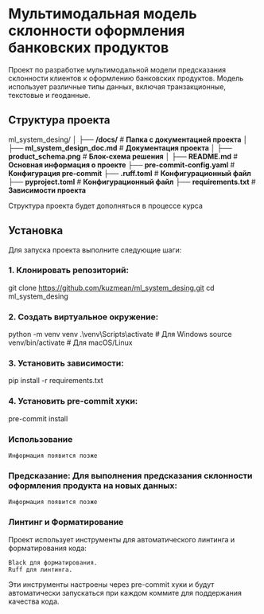# Мультимодальная модель склонности оформления банковских продуктов

Проект по разработке мультимодальной модели предсказания склонности клиентов к оформлению банковских продуктов. Модель использует различные типы данных, включая транзакционные, текстовые и геоданные.

## Структура проекта

ml_system_desing/
│
├── **/docs/**                        # **Папка с документацией проекта**
│   ├── **ml_system_design_doc.md**   # **Документация проекта**
│   ├── **product_schema.png**        # **Блок-схема решения**
│
├── **README.md**                     # **Основная информация о проекте**
├── **pre-commit-config.yaml**        # **Конфигурация pre-commit**
├── **.ruff.toml**                    # **Конфигурационный файл**
├── **pyproject.toml**                # **Конфигурационный файл**
├── **requirements.txt**              # **Зависимости проекта**




Структура проекта будет дополняться в процессе курса

## Установка

Для запуска проекта выполните следующие шаги:

### 1. Клонировать репозиторий:

git clone https://github.com/kuzmean/ml_system_desing.git
cd ml_system_desing

### 2. Создать виртуальное окружение:

python -m venv venv
.\venv\Scripts\activate  # Для Windows
source venv/bin/activate  # Для macOS/Linux

### 3. Установить зависимости:

pip install -r requirements.txt

### 4. Установить pre-commit хуки:

pre-commit install

### Использование

    Информация появится позже

### Предсказание: Для выполнения предсказания склонности оформления продукта на новых данных:

    Информация появится позже

### Линтинг и Форматирование

Проект использует инструменты для автоматического линтинга и форматирования кода:

    Black для форматирования.
    Ruff для линтинга.

Эти инструменты настроены через pre-commit хуки и будут автоматически запускаться при каждом коммите для поддержания качества кода.
